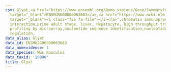 ```yaml
---
csv: Glyat,<a href="https://www.ensembl.org/Homo_sapiens/Gene/Summary?db=core;g=ENSMUSG00000063683"
  target="_blank">ENSMUSG00000063683</a>,<a href="https://www.ncbi.nlm.nih.gov/pubmed/23834426"
  target="_blank"><i class="fas fa-file"></i></a>",chromatin immunoprecipitation assay,direct
  interaction,prime adult stage, liver, Hepatocyte, high throughput transcription
  profiling by microarray,nucleotide sequence identification,nucleotide sequence identification,transcriptional
  regulation,
data_alias: Glyat
data_id: ENSMUSG00000063683
data_numevidence: 1
data_species: Mus musculus
data_taxid: '10090'
title: Glyat
---
```

